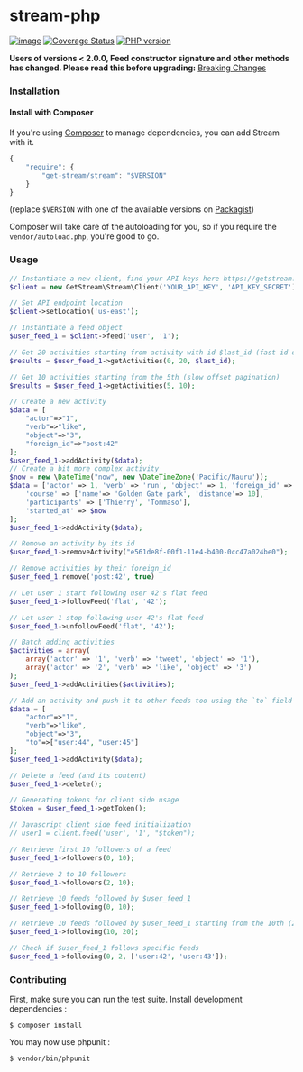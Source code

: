 stream-php
==========

[![image](https://secure.travis-ci.org/GetStream/stream-php.png?branch=master)](http://travis-ci.org/GetStream/stream-php) [![Coverage Status](https://coveralls.io/repos/GetStream/stream-php/badge.png?branch=master)](https://coveralls.io/r/GetStream/stream-php?branch=master) [![PHP version](https://badge.fury.io/ph/get-stream%2Fstream.svg)](http://badge.fury.io/ph/get-stream%2Fstream)

**Users of versions < 2.0.0, Feed constructor signature and other methods has changed. Please read this before upgrading:** [Breaking Changes](http://github.com/GetStream/stream-php/blob/master/upgrading.txt)

### Installation

#### Install with Composer

If you're using [Composer](https://getcomposer.org/) to manage
dependencies, you can add Stream with it.

```javascript
{
    "require": {
        "get-stream/stream": "$VERSION"
    }
}
```

(replace `$VERSION` with one of the available versions on
[Packagist](https://packagist.org/packages/get-stream/stream))

Composer will take care of the autoloading for you, so if you require
the `vendor/autoload.php`, you're good to go.

### Usage

```php
// Instantiate a new client, find your API keys here https://getstream.io/dashboard/
$client = new GetStream\Stream\Client('YOUR_API_KEY', 'API_KEY_SECRET');

// Set API endpoint location
$client->setLocation('us-east');

// Instantiate a feed object
$user_feed_1 = $client->feed('user', '1');

// Get 20 activities starting from activity with id $last_id (fast id offset pagination)
$results = $user_feed_1->getActivities(0, 20, $last_id);

// Get 10 activities starting from the 5th (slow offset pagination)
$results = $user_feed_1->getActivities(5, 10);

// Create a new activity
$data = [
    "actor"=>"1",
    "verb"=>"like",
    "object"=>"3",
    "foreign_id"=>"post:42"
];
$user_feed_1->addActivity($data);
// Create a bit more complex activity
$now = new \DateTime("now", new \DateTimeZone('Pacific/Nauru'));
$data = ['actor' => 1, 'verb' => 'run', 'object' => 1, 'foreign_id' => 'run:1', 
	'course' => ['name'=> 'Golden Gate park', 'distance'=> 10],
	'participants' => ['Thierry', 'Tommaso'],
	'started_at' => $now
];
$user_feed_1->addActivity($data);

// Remove an activity by its id
$user_feed_1->removeActivity("e561de8f-00f1-11e4-b400-0cc47a024be0");

// Remove activities by their foreign_id
$user_feed_1.remove('post:42', true)

// Let user 1 start following user 42's flat feed
$user_feed_1->followFeed('flat', '42');

// Let user 1 stop following user 42's flat feed
$user_feed_1->unfollowFeed('flat', '42');

// Batch adding activities
$activities = array(
    array('actor' => '1', 'verb' => 'tweet', 'object' => '1'),
    array('actor' => '2', 'verb' => 'like', 'object' => '3')
);
$user_feed_1->addActivities($activities);

// Add an activity and push it to other feeds too using the `to` field
$data = [
    "actor"=>"1",
    "verb"=>"like",
    "object"=>"3",
    "to"=>["user:44", "user:45"]
];
$user_feed_1->addActivity($data);

// Delete a feed (and its content)
$user_feed_1->delete();

// Generating tokens for client side usage
$token = $user_feed_1->getToken();

// Javascript client side feed initialization
// user1 = client.feed('user', '1', "$token");

// Retrieve first 10 followers of a feed
$user_feed_1->followers(0, 10);

// Retrieve 2 to 10 followers
$user_feed_1->followers(2, 10);

// Retrieve 10 feeds followed by $user_feed_1
$user_feed_1->following(0, 10);

// Retrieve 10 feeds followed by $user_feed_1 starting from the 10th (2nd page)
$user_feed_1->following(10, 20);

// Check if $user_feed_1 follows specific feeds
$user_feed_1->following(0, 2, ['user:42', 'user:43']);

```

### Contributing

First, make sure you can run the test suite. Install development
dependencies :

    $ composer install

You may now use phpunit :

    $ vendor/bin/phpunit
